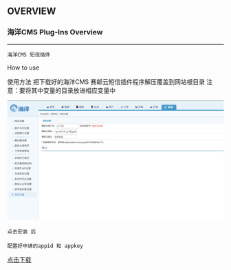 ## OVERVIEW

### 海洋CMS Plug-Ins Overview

------
	海洋CMS 短信插件
How to use

使用方法
    把下载好的海洋CMS 赛邮云短信插件程序解压覆盖到网站根目录
    注意：要将其中变量的目录放进相应变量中


![Submail](./markdown/1.png)

    点击安装 后

    配置好申请的appid 和 appkey
[点击下载](https://github.com/submail-developers/sea_sms/archive/master.zip)
